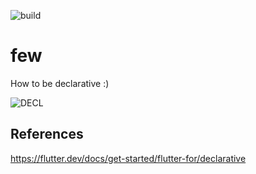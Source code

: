 ![build](https://github.com/Few-UI/few/workflows/build/badge.svg)

# few
How to be declarative :)

![DECL](doc/stateMgmt.png)


## References
https://flutter.dev/docs/get-started/flutter-for/declarative
